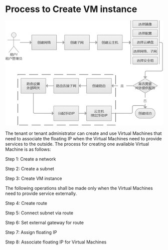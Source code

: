 # Process to Create VM instance

![Create-Instances-1](../../../../../image/JD-Cloud-Swift/Create-Instances-1.png)

The tenant or tenant administrator can create and use Virtual Machines that need to associate the floating IP when the Virtual Machines need to provide services to the outside. The process for creating one available Virtual Machine is as follows:

Step 1: Create a network

Step 2: Create a subnet

Step 3: Create VM instance

The following operations shall be made only when the Virtual Machines need to provide service externally.

Step 4: Create route

Step 5: Connect subnet via route

Step 6: Set external gateway for route

Step 7: Assign floating IP

Step 8: Associate floating IP for Virtual Machines